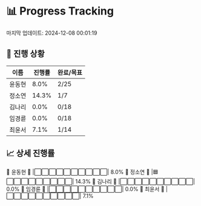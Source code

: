 # 📊 Progress Tracking
마지막 업데이트: 2024-12-08 00:01:19

## 🎯 진행 상황
| 이름 | 진행률 | 완료/목표 |
|------|--------|-----------|
| 윤동현 | 8.0% | 2/25 |
| 정소연 | 14.3% | 1/7 |
| 김나리 | 0.0% | 0/18 |
| 임경륜 | 0.0% | 0/18 |
| 최윤서 | 7.1% | 1/14 |

## 📈 상세 진행률
👤 윤동현  🎯 |⬜⬜⬜⬜⬜⬜⬜⬜⬜⬜| 8.0%
👤 정소연  🎯 |🟦⬜⬜⬜⬜⬜⬜⬜⬜⬜| 14.3%
👤 김나리  🎯 |⬜⬜⬜⬜⬜⬜⬜⬜⬜⬜| 0.0%
👤 임경륜  🎯 |⬜⬜⬜⬜⬜⬜⬜⬜⬜⬜| 0.0%
👤 최윤서  🎯 |⬜⬜⬜⬜⬜⬜⬜⬜⬜⬜| 7.1%
